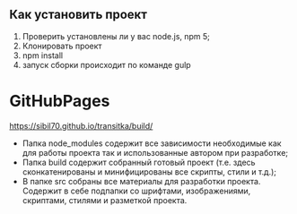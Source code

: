 
## Как установить проект

1. Проверить установлены ли у вас node.js, npm 5;
2. Клонировать проект
3. npm install
4. запуск сборки происходит по команде gulp

# GitHubPages

https://sibil70.github.io/transitka/build/

* Папка node_modules содержит все зависимости необходимые как для работы проекта так и использованные автором при разработке;
* Папка build содержит собранный готовый проект (т.е. здесь сконкатенированы и минифицированы все скрипты, стили и т.д.);
* В папке src собраны все материалы для разработки проекта. Содержит в себе подпапки со шрифтами, изображениями, скриптами, стилями и разметкой проекта.
